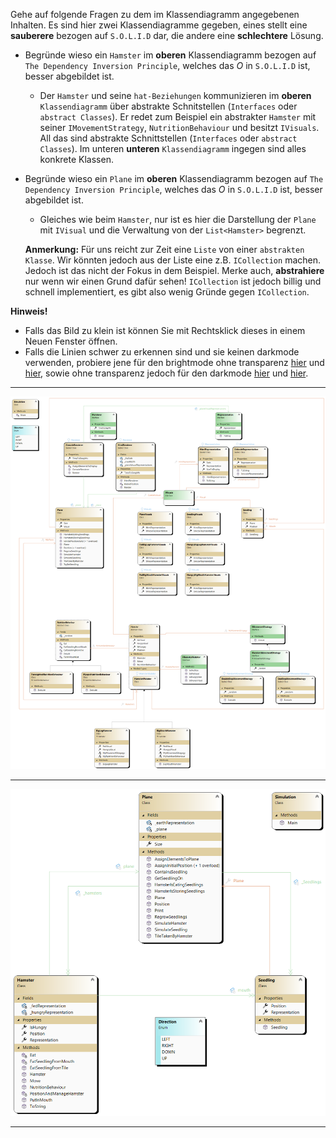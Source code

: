 ﻿Gehe auf folgende Fragen zu dem im Klassendiagramm angegebenen Inhalten. Es sind hier zwei Klassendiagramme gegeben, eines stellt eine **sauberere** bezogen auf ``S.O.L.I.D`` dar, die andere eine **schlechtere** Lösung.

* Begründe wieso ein ``Hamster`` im **oberen** Klassendiagramm bezogen auf ``The Dependency Inversion Principle``, welches das *O* in ``S.O.L.I.D`` ist, besser abgebildet ist.
    * Der ``Hamster`` und seine ``hat-Beziehungen`` kommunizieren im **oberen** ``Klassendiagramm`` über abstrakte Schnitstellen (``Interfaces`` oder ``abstract Classes``).  Er redet zum Beispiel ein abstrakter ``Hamster`` mit seiner ``IMovementStrategy``, ``NutritionBehaviour`` und besitzt ``IVisuals``. All das sind abstrakte Schnittstellen (``Interfaces`` oder ``abstract Classes``). Im unteren **unteren** ``Klassendiagramm`` ingegen sind alles konkrete Klassen.

* Begründe wieso ein ``Plane`` im **oberen** Klassendiagramm bezogen auf ``The Dependency Inversion Principle``, welches das *O* in ``S.O.L.I.D`` ist, besser abgebildet ist.
    * Gleiches wie beim ``Hamster``, nur ist es hier die Darstellung der ``Plane`` mit ``IVisual`` und die Verwaltung von der ``List<Hamster>`` begrenzt. 
    
    **Anmerkung:** Für uns reicht zur Zeit eine ``Liste`` von einer ``abstrakten Klasse``. Wir könnten jedoch aus der Liste eine z.B. ``ICollection`` machen. Jedoch ist das nicht der Fokus in dem Beispiel. Merke auch, **abstrahiere** nur wenn wir einen Grund dafür sehen! ``ICollection`` ist jedoch billig und schnell implementiert, es gibt also wenig Gründe gegen ``ICollection``.

**Hinweis!** 
* Falls das Bild zu klein ist können Sie mit Rechtsklick dieses in einem Neuen Fenster öffnen.
* Falls die Linien schwer zu erkennen sind und sie keinen darkmode verwenden, probiere jene für den brightmode ohne transparenz [hier](LargeClassDiagram-bright-transparent.png) und [hier](SmallClassDiagram-bright-transparent.png), sowie ohne transparenz jedoch für den darkmode [hier](LargeClassDiagram.png) und [hier](SmallClassDiagram.png). 

---

![alt](../LargeClassDiagram-transparent.png)

---

![alt](../SmallClassDiagram-transparent.png)

---